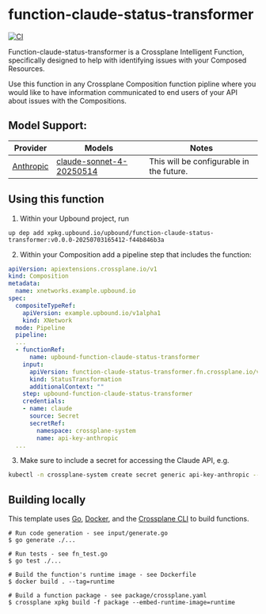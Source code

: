 # function-claude-status-transformer
[![CI](https://github.com/upbound/unction-claude-status-transformer/actions/workflows/ci.yml/badge.svg)](https://github.com/upbound/unction-claude-status-transformer/actions/workflows/ci.yml)

Function-claude-status-transformer is a Crossplane Intelligent Function,
specifically designed to help with identifying issues with your Composed
Resources.

Use this function in any Crossplane Composition function pipline where you
would like to have information communicated to end users of your API about
issues with the Compositions.

## Model Support:
|Provider|Models|Notes|
|---|---|---|
|[Anthropic]|[claude-sonnet-4-20250514]|This will be configurable in the future.|

## Using this function
1. Within your Upbound project, run
```
up dep add xpkg.upbound.io/upbound/function-claude-status-transformer:v0.0.0-20250703165412-f44b846b3a
```
2. Within your Composition add a pipeline step that includes the function:
```yaml
apiVersion: apiextensions.crossplane.io/v1
kind: Composition
metadata:
  name: xnetworks.example.upbound.io
spec:
  compositeTypeRef:
    apiVersion: example.upbound.io/v1alpha1
    kind: XNetwork
  mode: Pipeline
  pipeline:
  ...
  - functionRef:
      name: upbound-function-claude-status-transformer
    input:
      apiVersion: function-claude-status-transformer.fn.crossplane.io/v1beta1
      kind: StatusTransformation
      additionalContext: ""
    step: upbound-function-claude-status-transformer
    credentials:
    - name: claude
      source: Secret
      secretRef:
        namespace: crossplane-system
        name: api-key-anthropic
  ...
```
3. Make sure to include a secret for accessing the Claude API, e.g.
```bash
kubectl -n crossplane-system create secret generic api-key-anthropic --from-literal=ANTHROPIC_API_KEY="${ANTHROPIC_API_KEY}"
```

## Building locally

This template uses [Go][go], [Docker][docker], and the [Crossplane CLI][cli] to
build functions.

```shell
# Run code generation - see input/generate.go
$ go generate ./...

# Run tests - see fn_test.go
$ go test ./...

# Build the function's runtime image - see Dockerfile
$ docker build . --tag=runtime

# Build a function package - see package/crossplane.yaml
$ crossplane xpkg build -f package --embed-runtime-image=runtime
```

[functions]: https://docs.crossplane.io/latest/concepts/composition-functions
[go]: https://go.dev
[function guide]: https://docs.crossplane.io/knowledge-base/guides/write-a-composition-function-in-go
[package docs]: https://pkg.go.dev/github.com/crossplane/function-sdk-go
[docker]: https://www.docker.com
[cli]: https://docs.crossplane.io/latest/cli
[Anthropic]: https://docs.anthropic.com/en/docs/about-claude/models/overview
[claude-sonnet-4-20250514]: https://docs.anthropic.com/en/docs/about-claude/models/overview#model-comparison-table
